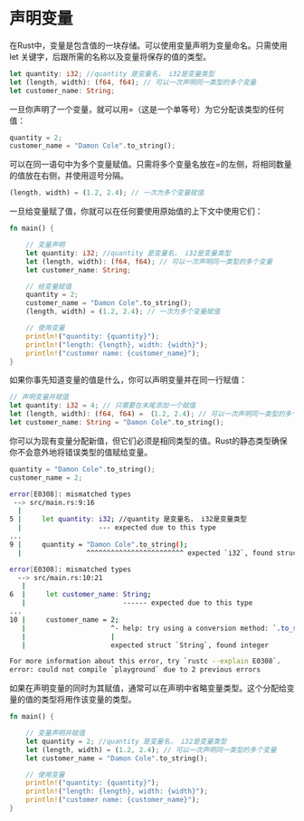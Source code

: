 # 声明变量

在Rust中，变量是包含值的一块存储。可以使用变量声明为变量命名。只需使用let 关键字，后跟所需的名称以及变量将保存的值的类型。

```rust
let quantity: i32; //quantity 是变量名， i32是变量类型
let (length, width): (f64, f64); // 可以一次声明同一类型的多个变量
let customer_name: String;
```

一旦你声明了一个变量，就可以用=（这是一个单等号）为它分配该类型的任何值：

```rust
quantity = 2;
customer_name = "Damon Cole".to_string();
```

可以在同一语句中为多个变量赋值。只需将多个变量名放在=的左侧，将相同数量的值放在右侧，并使用逗号分隔。

```rust
(length, width) = (1.2, 2.4); // 一次为多个变量赋值
```
一旦给变量赋了值，你就可以在任何要使用原始值的上下文中使用它们：

```rust
fn main() {

    // 变量声明
    let quantity: i32; //quantity 是变量名， i32是变量类型
    let (length, width): (f64, f64); // 可以一次声明同一类型的多个变量
    let customer_name: String;

    // 给变量赋值
    quantity = 2;
    customer_name = "Damon Cole".to_string();
    (length, width) = (1.2, 2.4); // 一次为多个变量赋值

    // 使用变量
    println!("quantity: {quantity}");
    println!("length: {length}, width: {width}");
    println!("customer name: {customer_name}");
}
```

如果你事先知道变量的值是什么，你可以声明变量并在同一行赋值：

```rust
// 声明变量并赋值
let quantity: i32 = 4; // 只需要在末尾添加一个赋值
let (length, width): (f64, f64) = （1.2, 2.4); // 可以一次声明同一类型的多个变量
let customer_name: String = "Damon Cole".to_string();
```

你可以为现有变量分配新值，但它们必须是相同类型的值。Rust的静态类型确保你不会意外地将错误类型的值赋给变量。

```rust
quantity = "Damon Cole".to_string();
customer_name = 2;
```

```bash
error[E0308]: mismatched types
 --> src/main.rs:9:16
  |
5 |     let quantity: i32; //quantity 是变量名， i32是变量类型
  |                   --- expected due to this type
...
9 |     quantity = "Damon Cole".to_string();
  |                ^^^^^^^^^^^^^^^^^^^^^^^^ expected `i32`, found struct `String`

error[E0308]: mismatched types
  --> src/main.rs:10:21
   |
6  |     let customer_name: String;
   |                        ------ expected due to this type
...
10 |     customer_name = 2;
   |                     ^- help: try using a conversion method: `.to_string()`
   |                     |
   |                     expected struct `String`, found integer

For more information about this error, try `rustc --explain E0308`.
error: could not compile `playground` due to 2 previous errors
```
如果在声明变量的同时为其赋值，通常可以在声明中省略变量类型。这个分配给变量的值的类型将用作该变量的类型。

```rust
fn main() {

    // 变量声明并赋值
    let quantity = 2; //quantity 是变量名， i32是变量类型
    let (length, width) = (1.2, 2.4); // 可以一次声明同一类型的多个变量
    let customer_name = "Damon Cole".to_string();

    // 使用变量
    println!("quantity: {quantity}");
    println!("length: {length}, width: {width}");
    println!("customer name: {customer_name}");
}
```
